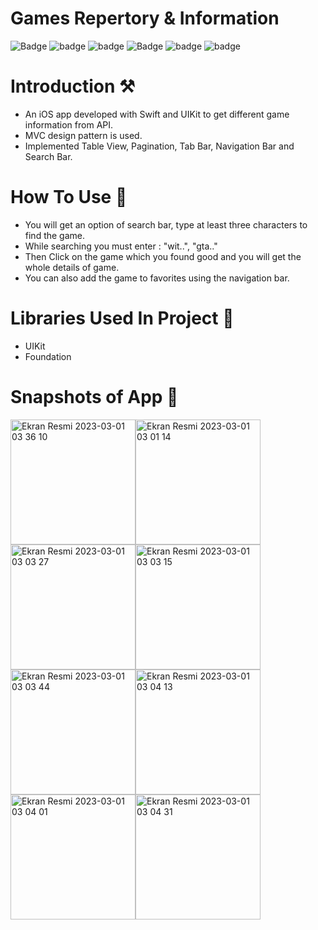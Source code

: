 # Games Repertory & Information


![Badge](https://img.shields.io/badge/Games_Repertory_&_Information-App-orange)
![badge](https://img.shields.io/badge/Mobile_Programming-Project-green)
![badge](https://img.shields.io/badge/Platfrom-iOS-yellowgreen)
![Badge](https://img.shields.io/badge/Xcode-14.2-blue)
![badge](https://img.shields.io/badge/Swift-5.1-red)
![badge](https://img.shields.io/badge/iOS-16-yellow)




# Introduction ⚒  

* An iOS app developed with Swift and UIKit to get different game information from API.
* MVC design pattern is used.
* Implemented Table View, Pagination, Tab Bar, Navigation Bar and Search Bar. 



# How To Use 📲

* You will get an option of search bar, type at least three characters to find the game. 
* While searching you must enter : "wit..", "gta.."
* Then Click on the game which you found good and you will get the whole details of game.
* You can also add the game to favorites using the navigation bar.

# Libraries Used In Project 📒 

* UIKit <br>
* Foundation

# Snapshots of App 📸


<img width="200" alt="Ekran Resmi 2023-03-01 03 36 10" src="https://user-images.githubusercontent.com/77344408/222015156-fc830a96-e6be-4876-9e3c-1e623e4ab523.png"><img width="200" alt="Ekran Resmi 2023-03-01 03 01 14" src="https://user-images.githubusercontent.com/77344408/222011703-77f9fad9-e7a8-4418-89f9-7ddc557bf871.png"><img width="200" alt="Ekran Resmi 2023-03-01 03 03 27" src="https://user-images.githubusercontent.com/77344408/222011742-ffaf0f1e-2158-4766-82c6-e6c339936294.png"><img width="200" alt="Ekran Resmi 2023-03-01 03 03 15" src="https://user-images.githubusercontent.com/77344408/222011835-ebc6605a-2403-485e-8bce-6b09ff3252c8.png"><img width="200" alt="Ekran Resmi 2023-03-01 03 03 44" src="https://user-images.githubusercontent.com/77344408/222011853-2fed8fe1-f384-47e6-bad5-838a818780d5.png"><img width="200" alt="Ekran Resmi 2023-03-01 03 04 13" src="https://user-images.githubusercontent.com/77344408/222011861-577543c7-6e8c-4a79-a721-eb9610424346.png"><img width="200" alt="Ekran Resmi 2023-03-01 03 04 01" src="https://user-images.githubusercontent.com/77344408/222011880-79cc9904-51f7-4009-9d66-66c41f45dca3.png"><img width="200" alt="Ekran Resmi 2023-03-01 03 04 31" src="https://user-images.githubusercontent.com/77344408/222011908-dbef3c7e-2a6c-4998-a7cd-40aa762d698e.png">
















